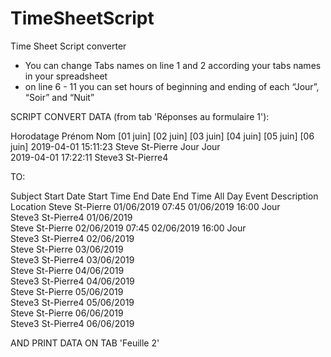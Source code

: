 # TimeSheetScript
Time Sheet Script converter

 - You can change Tabs names on line 1 and 2 according your tabs names in your spreadsheet
 - on line 6 - 11 you can set hours of beginning and ending of each “Jour”, “Soir” and “Nuit”
 
 
 SCRIPT CONVERT DATA (from tab 'Réponses au formulaire 1'):
 
Horodatage	          Prénom	  Nom	        [01 juin]	 [02 juin]	 [03 juin]	 [04 juin]	 [05 juin]	 [06 juin]
2019-04-01 15:11:23	  Steve	  St-Pierre	    Jour	      Jour				
2019-04-01 17:22:11	  Steve3	St-Pierre4						


  TO:

Subject	          Start Date	  Start Time	  End Date	    End Time	All Day Event 	Description	Location
Steve St-Pierre 	01/06/2019	  07:45	        01/06/2019	  16:00		                  Jour	
Steve3 St-Pierre4	01/06/2019						
Steve St-Pierre	  02/06/2019	  07:45	        02/06/2019	  16:00		                  Jour	
Steve3 St-Pierre4	02/06/2019						
Steve St-Pierre	  03/06/2019						
Steve3 St-Pierre4	03/06/2019						
Steve St-Pierre	  04/06/2019						
Steve3 St-Pierre4	04/06/2019						
Steve St-Pierre 	05/06/2019						
Steve3 St-Pierre4	05/06/2019						
Steve St-Pierre	  06/06/2019						
Steve3 St-Pierre4	06/06/2019	

  AND PRINT DATA ON TAB 'Feuille 2'
